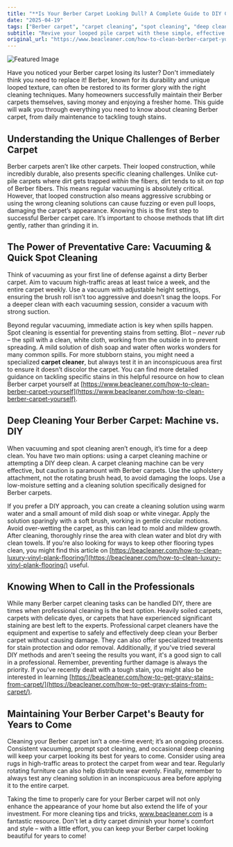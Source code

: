 ```yaml
---
title: "**Is Your Berber Carpet Looking Dull? A Complete Guide to DIY Cleaning**"
date: "2025-04-19"
tags: ["Berber carpet", "carpet cleaning", "spot cleaning", "deep cleaning", "stain removal", "vacuuming"]
subtitle: "Revive your looped pile carpet with these simple, effective cleaning methods – and know when to call the pros."
original_url: "https://www.beacleaner.com/how-to-clean-berber-carpet-yourself"
---
```




![Featured Image](https://res.cloudinary.com/dnm0udlvz/image/upload/v1745047981/article_image_18_g2kugu.jpg)

Have you noticed your Berber carpet losing its luster? Don't immediately think you need to replace it! Berber, known for its durability and unique looped texture, can often be restored to its former glory with the right cleaning techniques. Many homeowners successfully maintain their Berber carpets themselves, saving money and enjoying a fresher home. This guide will walk you through everything you need to know about cleaning Berber carpet, from daily maintenance to tackling tough stains. 

## Understanding the Unique Challenges of Berber Carpet

Berber carpets aren’t like other carpets. Their looped construction, while incredibly durable, also presents specific cleaning challenges. Unlike cut-pile carpets where dirt gets trapped *within* the fibers, dirt tends to sit *on top* of Berber fibers. This means regular vacuuming is absolutely critical. However, that looped construction also means aggressive scrubbing or using the wrong cleaning solutions can cause fuzzing or even pull loops, damaging the carpet’s appearance. Knowing this is the first step to successful Berber carpet care. It’s important to choose methods that lift dirt gently, rather than grinding it in. 

## The Power of Preventative Care: Vacuuming & Quick Spot Cleaning

Think of vacuuming as your first line of defense against a dirty Berber carpet. Aim to vacuum high-traffic areas at least twice a week, and the entire carpet weekly. Use a vacuum with adjustable height settings, ensuring the brush roll isn’t too aggressive and doesn’t snag the loops. For a deeper clean with each vacuuming session, consider a vacuum with strong suction. 

Beyond regular vacuuming, immediate action is key when spills happen. Spot cleaning is essential for preventing stains from setting. Blot – *never rub* – the spill with a clean, white cloth, working from the outside in to prevent spreading. A mild solution of dish soap and water often works wonders for many common spills. For more stubborn stains, you might need a specialized **carpet cleaner**, but always test it in an inconspicuous area first to ensure it doesn’t discolor the carpet. You can find more detailed guidance on tackling specific stains in this helpful resource on how to clean Berber carpet yourself at [https://www.beacleaner.com/how-to-clean-berber-carpet-yourself](https://www.beacleaner.com/how-to-clean-berber-carpet-yourself).

## Deep Cleaning Your Berber Carpet: Machine vs. DIY

When vacuuming and spot cleaning aren’t enough, it’s time for a deep clean. You have two main options: using a carpet cleaning machine or attempting a DIY deep clean. A carpet cleaning machine can be very effective, but caution is paramount with Berber carpets. Use the upholstery attachment, not the rotating brush head, to avoid damaging the loops. Use a low-moisture setting and a cleaning solution specifically designed for Berber carpets. 

If you prefer a DIY approach, you can create a cleaning solution using warm water and a small amount of mild dish soap or white vinegar. Apply the solution sparingly with a soft brush, working in gentle circular motions. Avoid over-wetting the carpet, as this can lead to mold and mildew growth. After cleaning, thoroughly rinse the area with clean water and blot dry with clean towels. If you're also looking for ways to keep other flooring types clean, you might find this article on [https://beacleaner.com/how-to-clean-luxury-vinyl-plank-flooring/](https://beacleaner.com/how-to-clean-luxury-vinyl-plank-flooring/) useful.

## Knowing When to Call in the Professionals

While many Berber carpet cleaning tasks can be handled DIY, there are times when professional cleaning is the best option. Heavily soiled carpets, carpets with delicate dyes, or carpets that have experienced significant staining are best left to the experts. Professional carpet cleaners have the equipment and expertise to safely and effectively deep clean your Berber carpet without causing damage. They can also offer specialized treatments for stain protection and odor removal. Additionally, if you've tried several DIY methods and aren't seeing the results you want, it's a good sign to call in a professional. Remember, preventing further damage is always the priority. If you've recently dealt with a tough stain, you might also be interested in learning [https://beacleaner.com/how-to-get-gravy-stains-from-carpet/](https://beacleaner.com/how-to-get-gravy-stains-from-carpet/).

## Maintaining Your Berber Carpet's Beauty for Years to Come

Cleaning your Berber carpet isn’t a one-time event; it’s an ongoing process. Consistent vacuuming, prompt spot cleaning, and occasional deep cleaning will keep your carpet looking its best for years to come. Consider using area rugs in high-traffic areas to protect the carpet from wear and tear. Regularly rotating furniture can also help distribute wear evenly. Finally, remember to always test any cleaning solution in an inconspicuous area before applying it to the entire carpet. 

Taking the time to properly care for your Berber carpet will not only enhance the appearance of your home but also extend the life of your investment. For more cleaning tips and tricks, www.beacleaner.com is a fantastic resource. Don't let a dirty carpet diminish your home's comfort and style – with a little effort, you can keep your Berber carpet looking beautiful for years to come!